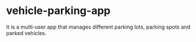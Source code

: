 # vehicle-parking-app
It is a multi-user app  that manages different parking lots, parking spots and parked vehicles.
